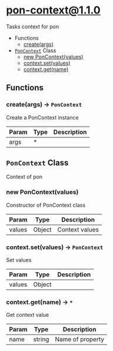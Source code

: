 # pon-context@1.1.0

Tasks context for pon

+ Functions
  + [create(args)](#pon-context-function-create)
+ [`PonContext`](#pon-context-class) Class
  + [new PonContext(values)](#pon-context-class-pon-context-constructor)
  + [context.set(values)](#pon-context-class-pon-context-set)
  + [context.get(name)](#pon-context-class-pon-context-get)

## Functions

<a class='md-heading-link' name="pon-context-function-create" ></a>

### create(args) -> `PonContext`

Create a PonContext instance

| Param | Type | Description |
| ----- | --- | -------- |
| args | * |  |



<a class='md-heading-link' name="pon-context-class"></a>

## `PonContext` Class

Context of pon




<a class='md-heading-link' name="pon-context-class-pon-context-constructor" ></a>

### new PonContext(values)

Constructor of PonContext class

| Param | Type | Description |
| ----- | --- | -------- |
| values | Object | Context values |


<a class='md-heading-link' name="pon-context-class-pon-context-set" ></a>

### context.set(values) -> `PonContext`

Set values

| Param | Type | Description |
| ----- | --- | -------- |
| values | Object |  |


<a class='md-heading-link' name="pon-context-class-pon-context-get" ></a>

### context.get(name) -> `*`

Get context value

| Param | Type | Description |
| ----- | --- | -------- |
| name | string | Name of property |




